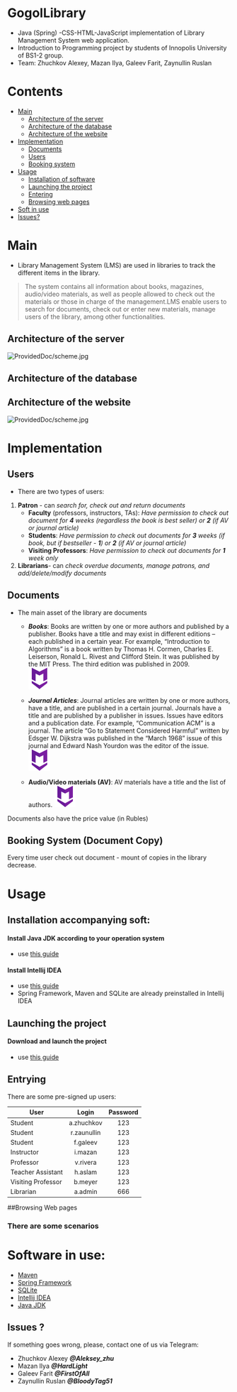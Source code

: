 # GogolLibrary
+ Java (Spring) -CSS-HTML-JavaScript implementation of Library Management System web application.
+ Introduction to Programming project by students of Innopolis University of BS1-2 group.
+ Team: Zhuchkov Alexey, Mazan Ilya, Galeev Farit, Zaynullin Ruslan

# Contents
  + <a href="#main">Main</a>
    + <a href="#arcp">Architecture of the server</a>
    + <a href="#arcd">Architecture of the database</a>
    + <a href="#arcw">Architecture of the website</a>
  + <a href="#imp">Implementation</a>
    + <a href="#doc">Documents</a>
    + <a href="#user">Users</a>
    + <a href="#book">Booking system</a>
  + <a href="#installation">Usage</a>
    + <a href="#inst">Installation of software</a>
    + <a href="#launch">Launching the project</a>
    + <a href="#entry">Entering</a>
    + <a href="#browse">Browsing web pages</a>
  + <a href="#soft">Soft in use</a>
  + <a href="#issue">Issues?</a>
<a name="main">

# Main
+ Library Management System (LMS) are used in libraries to track the different items in the library. 
> The system contains all information about books, magazines, audio/video materials, as well as people allowed to check out the materials or those in charge of the management.LMS enable users to search for documents, check out or enter
new materials, manage users of the library, among other functionalities.

<a name="arcp"> 

## Architecture of the server
</a> 
 <img src="ProvidedDoc/scheme.jpg" alt="ProvidedDoc/scheme.jpg"> 
 
<a name="arcw"> 
  
## Architecture of the database

<a name="arcd">
  
## Architecture of the website
</a> 
 <img src="ProvidedDoc/scheme.jpg" alt="ProvidedDoc/scheme.jpg"> 
 
<a name="imp">
   
# Implementation
</a>

<a name="doc">
   


<a name="user">
   
## Users
</a>

+ There are two types of users:
1. **Patron** - can *search for, check out and return documents* 
    + **Faculty** (professors, instructors, TAs): 
      *Have permission to сheck out document for ***4*** weeks (regardless the book is best seller) or ***2*** (if AV or journal article)*
    + **Students**:
      *Have permission to сheck out documents for ***3*** weeks (if book, but if bestseller - ***1***) or ***2*** (if AV or journal article)*
    + **Visiting Professors**:
      *Have permission to сheck out documents for ***1*** week only*
2. **Librarians**- can *check overdue documents, manage patrons, and
add/delete/modify documents*       

<a name="book">
  
## Documents
</a>

+ The main asset of the library are documents
  + ***Books***: Books are written by one or more authors and published by a publisher.
Books have a title and may exist in different editions – each
published in a certain year. For example, “Introduction to Algorithms”
is a book written by Thomas H. Cormen, Charles E. Leiserson, Ronald
L. Rivest and Clifford Stein. It was published by the MIT Press. The
third edition was published in 2009.  
![Book table](https://github.com/adam-p/markdown-here/raw/master/src/common/images/icon48.png "Book table")

  + ***Journal Articles***: Journal articles are written by one or more authors, have a title, and are published in a certain journal. Journals have a title and are published by a publisher in issues. Issues have editors and a publication date. For example, “Communication ACM” is a journal. The article “Go to Statement Considered Harmful” written by Edsger W. Dijkstra was published in the “March 1968” issue of this journal and Edward Nash Yourdon was the editor of the issue.
![Journal table](https://github.com/adam-p/markdown-here/raw/master/src/common/images/icon48.png "Journal table")

  + **Audio/Video materials (AV)**: AV materials have a title and the list of authors.
![AV table](https://github.com/adam-p/markdown-here/raw/master/src/common/images/icon48.png "AV table")

Documents also have the price value (in Rubles)


## Booking System (Document Copy)
</a>

         

Every time user check out document - mount of copies in the library decrease.
<a name="installation">
  
# Usage
</a>

<a name="inst">

## Installation accompanying soft:
</a>

#### Install Java JDK according to your operation system

  + use <a href="ProvidedDoc/java.pdf"> this guide </a>

#### Install Intellij IDEA 
  + use <a href="https://www.jetbrains.com/help/idea/install-and-set-up-intellij-idea.html"> this guide</a> 
  + Spring Framework, Maven and SQLite are already preinstalled in Intellij IDEA
  
<a name="launch"> 
   
## Launching the project
</a>

#### Download and launch the project
  
  + use <a href="ProvidedDoc/project.pdf">this guide</a>
    
<a name="entry">

## Entrying
</a>
There are some pre-signed up users:

|     User           |     Login          | Password |
| ------------------ |:------------------:| :-------:|
| Student            | a.zhuchkov         |    123   |
| Student            | r.zaunullin        |    123   |
| Student            | f.galeev           |    123   |
| Instructor         | i.mazan            |    123   |
| Professor          | v.rivera           |    123   |
| Teacher Assistant  | h.aslam            |    123   |
| Visiting Professor | b.meyer            |    123   |
| Librarian          | a.admin            |    666   |
     
<a name="browse">

##Browsing Web pages
### There are some scenarios

<a name="soft">

# Software in use:
</a>

  + <a href="http://maven.apache.org/POM/4.0.0">Maven</a>
  + <a href="https://spring.io/docs">Spring Framework</a>
  + <a href="http://www.sqlite.org/docs.html">SQLite</a>
  + <a href="https://www.jetbrains.com/idea/">Intellij IDEA</a>
  + <a href="http://www.oracle.com/technetwork/java/javase/downloads/index.html">Java JDK</a>
  
<a name="issue">
    
## Issues ?
 If something goes wrong, please, contact one of us via Telegram:
   + Zhuchkov Alexey ***@Aleksey_zhu***
   + Mazan Ilya ***@HardLight***
   + Galeev Farit ***@FirstOfAll***
   + Zaynullin Ruslan ***@BloodyTag51***
